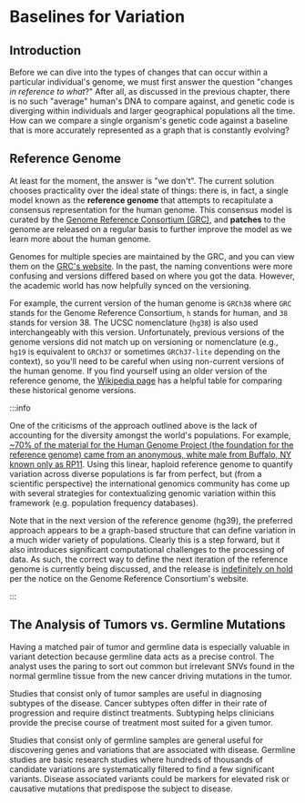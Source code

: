 # Baselines for Variation

## Introduction

Before we can dive into the types of changes that can occur within a particular
individual's genome, we must first answer the question "changes _in reference to what_?"
After all, as discussed in the previous chapter, there is no such "average" human's DNA
to compare against, and genetic code is diverging within individuals and larger
geographical populations all the time. How can we compare a single organism's genetic
code against a baseline that is more accurately represented as a graph that is
constantly evolving?

## Reference Genome 

At least for the moment, the answer is "we don't". The current solution chooses
practicality over the ideal state of things: there is, in fact, a single model known as
the **reference genome** that attempts to recapitulate a consensus representation for
the human genome. This consensus model is curated by the [Genome Reference Consortium
(GRC)], and **patches** to the genome are released on a regular basis to further improve
the model as we learn more about the human genome.

Genomes for multiple species are maintained by the GRC, and you can view them on the
[GRC's website](https://www.ncbi.nlm.nih.gov/grc/data). In the past, the naming
conventions were more confusing and versions differed based on where you got the data.
However, the academic world has now helpfully synced on the versioning.

For example, the current version of the human genome is `GRCh38` where `GRC` stands for
the Genome Reference Consortium, `h` stands for human, and `38` stands for version 38.
The UCSC nomenclature (`hg38`) is also used interchangeably with this version.
Unfortunately, previous versions of the genome versions did not match up on versioning
or nomenclature (e.g., `hg19` is equivalent to `GRCh37` or sometimes `GRCh37-lite`
depending on the context), so you'll need to be careful when using non-current versions
of the human genome. If you find yourself using an older version of the reference
genome, the [Wikipedia page](https://en.wikipedia.org/wiki/Reference_genome) has a
helpful table for comparing these historical genome versions.

:::info

One of the criticisms of the approach outlined above is the lack of accounting for the
diversity amongst the world's populations. For example, [~70% of the material for the
Human Genome Project (the foundation for the reference genome) came from an anonymous,
white male from Buffalo, NY known only as RP11][rp11]. Using this linear, haploid
reference genome to quantify variation across diverse populations is far from perfect,
but (from a scientific perspective) the international genomics community has come up with
several strategies for contextualizing genomic variation within this framework (e.g.
population frequency databases).

Note that in the next version of the reference genome (hg39), the preferred approach
appears to be a graph-based structure that can define variation in a much wider variety
of populations. Clearly this is a step forward, but it also introduces significant
computational challenges to the processing of data. As such, the correct way to define
the next iteration of the reference genome is currently being discussed, and the release
is [indefinitely on hold](https://www.ncbi.nlm.nih.gov/grc) per the notice on the Genome
Reference Consortium's website.

:::

## The Analysis of Tumors vs. Germline Mutations

Having a matched pair of tumor and germline data is especially valuable in variant detection because germline data acts as a precise control. The analyst uses the paring to sort out common but irrelevant SNVs found in the normal germline tissue from the new cancer driving mutations in the tumor.

Studies that consist only of tumor samples are useful in diagnosing subtypes of the disease. Cancer subtypes often differ in their rate of progression and require distinct treatments. Subtyping helps clinicians provide the precise course of treatment most suited for a given tumor.

Studies that consist only of germline samples are general useful for discovering genes and variations that are associated with disease. Germline studies are basic research studies where hundreds of thousands of candidate variations are systematically filtered to find a few significant variants. Disease associated variants could be markers for elevated risk or causative mutations that predispose the subject to disease.


[rp11]: https://www.theatlantic.com/science/archive/2018/11/human-genome-300-million-missing-letters-dna/576481/
[Genome Reference Consortium (GRC)]: https://www.ncbi.nlm.nih.gov/grc